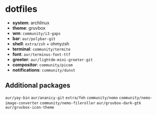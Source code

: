 # dotfiles

- **system**: archlinux
- **theme**: gruvbox
- **wm**: `community/i3-gaps`
- **bar**: `aur/polybar-git`
- **shell**: `extra/zsh` + ohmyzsh
- **terminal**: `community/termite`
- **font**: `aur/terminus-font-ttf`
- **greeter**: `aur/lightdm-mini-greeter-git`
- **compositor**: `community/picom`
- **notifications**: `community/dunst`

## Additional packages
`aur/yay-bin`
`aur/ananicy-git`
`extra/feh`
`community/nemo`
`community/nemo-image-converter`
`community/nemo-fileroller`
`aur/gruvbox-dark-gtk`
`aur/gruvbox-icon-theme`

